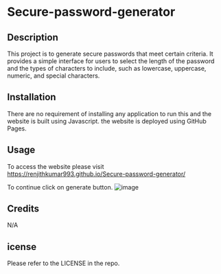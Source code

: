 # Secure-password-generator

## Description

This project is to generate secure passwords that meet certain criteria. It provides a simple interface for users to select the length of the password and the types of characters to include, such as lowercase, uppercase, numeric, and special characters.



## Installation

There are no requirement of installing any application to run this and the website is built using Javascript.
the website is deployed using GitHub Pages.


## Usage

To access the website please visit https://renjithkumar993.github.io/Secure-password-generator/

To continue click on generate button.
![image](https://user-images.githubusercontent.com/121647888/217103975-b3a5920a-ca3d-4a51-a648-5bd1c5cb182d.png)


## Credits
N/A

## icense
Please refer to the LICENSE in the repo.
